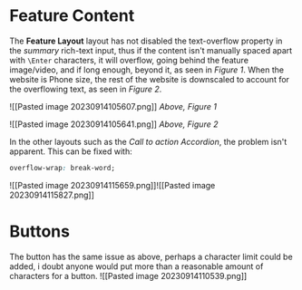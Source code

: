 # Feature Content
The **Feature Layout** layout has not disabled the text-overflow property in the *summary* rich-text input, thus if the content isn't manually spaced apart with `\Enter` characters, it will overflow, going behind the feature image/video, and if long enough, beyond it, as seen in *Figure 1*. When the website is Phone size, the rest of the website is downscaled to account for the overflowing text, as seen in *Figure 2*. 

![[Pasted image 20230914105607.png]] *Above, Figure 1*

![[Pasted image 20230914105641.png]] 
*Above, Figure 2*

In the other layouts such as the *Call to action Accordion*, the problem isn't apparent.
This can be fixed with: 
```css
overflow-wrap: break-word;
```
![[Pasted image 20230914115659.png]]![[Pasted image 20230914115827.png]]
# Buttons
The button has the same issue as above, perhaps a character limit could be added, i doubt anyone would put more than a reasonable amount of characters for a button.
![[Pasted image 20230914110539.png]]
